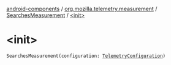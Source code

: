 [android-components](../../index.md) / [org.mozilla.telemetry.measurement](../index.md) / [SearchesMeasurement](index.md) / [&lt;init&gt;](./-init-.md)

# &lt;init&gt;

`SearchesMeasurement(configuration: `[`TelemetryConfiguration`](../../org.mozilla.telemetry.config/-telemetry-configuration/index.md)`)`